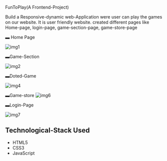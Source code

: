 FunToPlay(A Frontend-Project)

Build a Responsive-dynamic web-Application were user can play the games on our website.
It is  user friendly website.
created different pages like Home-page, login-page, game-section-page, game-store-page


▬ Home Page

![img1](https://github.com/Shivam8369/Fun2Play/assets/96806019/23b423df-9a11-46f0-9008-6397ddb12008)

▬Game-Section

![img2](https://github.com/Shivam8369/Fun2Play/assets/96806019/243ac834-8a74-41f7-900c-349ad8effd0b)

▬Doted-Game

![img4](https://github.com/Shivam8369/Fun2Play/assets/96806019/659613a6-09d3-4b45-bc59-ef77d6caf079)


▬Game-store
![img6](https://github.com/Shivam8369/Fun2Play/assets/96806019/938dd049-d686-40f0-b87e-cd72506a4275)

▬Login-Page

![img7](https://github.com/Shivam8369/Fun2Play/assets/96806019/ecb55872-a31a-4002-b90f-0c5760f07072)


## Technological-Stack Used
- HTML5
- CSS3
- JavaScript